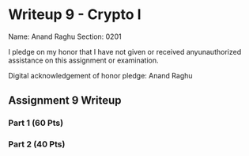 Writeup 9 - Crypto I
=====

Name: Anand Raghu
Section: 0201

I pledge on my honor that I have not given or received anyunauthorized assistance on this assignment or examination.

Digital acknowledgement of honor pledge: Anand Raghu

## Assignment 9 Writeup

### Part 1 (60 Pts)


### Part 2 (40 Pts)



